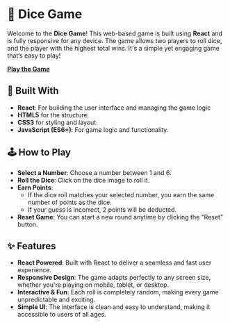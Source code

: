 

# 🎲 Dice Game

Welcome to the **Dice Game**! This web-based game is built using **React** and is fully responsive for any device. The game allows two players to roll dice, and the player with the highest total wins. It's a simple yet engaging game that’s easy to play!

[**Play the Game**](https://dice-game-u8u.netlify.app/)

## 🔧 Built With

- **React**: For building the user interface and managing the game logic
- **HTML5** for the structure.
- **CSS3** for styling and layout.
- **JavaScript (ES6+)**: For game logic and functionality.

## 🕹️ How to Play

- **Select a Number**: Choose a number between 1 and 6.
- **Roll the Dice**: Click on the dice image to roll it.
- **Earn Points**:
   - If the dice roll matches your selected number, you earn the same number of points as the dice.
   - If your guess is incorrect, 2 points will be deducted.
- **Reset Game**: You can start a new round anytime by clicking the "Reset" button.


## ✨ Features

- **React Powered**: Built with React to deliver a seamless and fast user experience.
- **Responsive Design**: The game adapts perfectly to any screen size, whether you're playing on mobile, tablet, or desktop.
- **Interactive & Fun**: Each roll is completely random, making every game unpredictable and exciting.
- **Simple UI**: The interface is clean and easy to understand, making it accessible to users of all ages.



